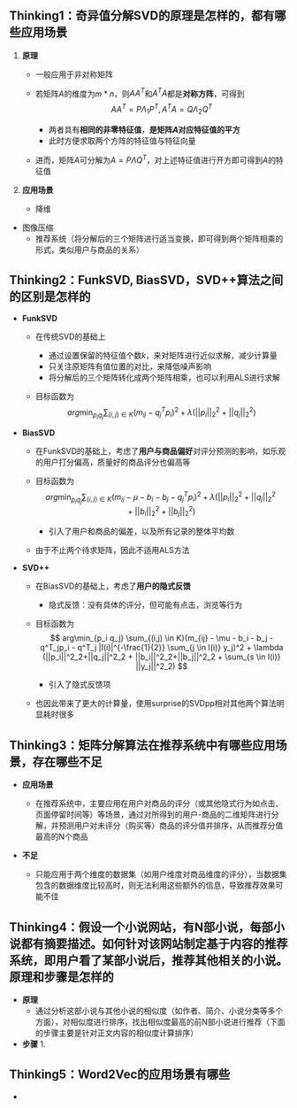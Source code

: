 ## Thinking1：奇异值分解SVD的原理是怎样的，都有哪些应用场景

1. **原理**

   * 一般应用于非对称矩阵
   
   * 若矩阵$A$的维度为$m*n$，则$AA^T$和$A^TA$都是**对称方阵**，可得到
     $$
     AA^T=P \Lambda_1P^T, A^TA = Q \Lambda_2 Q^T
     $$
   
     * 两者具有**相同的非零特征值**，**是矩阵$A$对应特征值的平方**
     * 此时方便求取两个方阵的特征值与特征向量
   
   * 进而，矩阵$A$可分解为$A=P \Lambda Q^T$，对上述特征值进行开方即可得到$A$的特征值
   
2. **应用场景**

   * 降维
* 图像压缩
   * 推荐系统（将分解后的三个矩阵进行适当变换，即可得到两个矩阵相乘的形式，类似用户与商品的关系）
   
   

## Thinking2：FunkSVD, BiasSVD，SVD++算法之间的区别是怎样的

* **FunkSVD**
  
  * 在传统SVD的基础上
    
    * 通过设置保留的特征值个数$k$，来对矩阵进行近似求解，减少计算量
    * 只关注原矩阵有值位置的对比，来降低噪声影响
    * 将分解后的三个矩阵转化成两个矩阵相乘，也可以利用ALS进行求解
    
  * 目标函数为
    $$
    arg\min_{p_i q_j} \sum_{(i,j) \in K}(m_{ij} - q^T_jp_i)^2 + \lambda (||p_i||^2_2+||q_j||^2_2)
    $$
    
  
* **BiasSVD**
  
  * 在FunkSVD的基础上，考虑了**用户与商品偏好**对评分预测的影响，如乐观的用户打分偏高，质量好的商品评分也偏高等
  
  * 目标函数为
    $$
    arg\min_{p_i q_j} \sum_{(i,j) \in K}(m_{ij} - \mu - b_i - b_j - q^T_jp_i)^2 + \lambda (||p_i||^2_2+||q_j||^2_2 + ||b_i||^2_2+||b_j||^2_2)
    $$
  
    * 引入了用户和商品的偏差，以及所有记录的整体平均数
  
  * 由于不止两个待求矩阵，因此不适用ALS方法
  
    
  
* **SVD++**

  * 在BiasSVD的基础上，考虑了**用户的隐式反馈**

    * 隐式反馈：没有具体的评分，但可能有点击，浏览等行为

  * 目标函数为
    $$
    arg\min_{p_i q_j} \sum_{(i,j) \in K}(m_{ij} - \mu - b_i - b_j - q^T_jp_i - q^T_j |I(i)|^{-\frac{1}{2}} \sum_{j \in I(i)} y_j)^2 + \lambda (||p_i||^2_2+||q_j||^2_2 + ||b_i||^2_2+||b_j||^2_2 + \sum_{s \in I(i)} ||y_j||^2_2)
    $$

    * 引入了隐式反馈项

  * 也因此带来了更大的计算量，使用surprise的SVDpp相对其他两个算法明显耗时很多



## Thinking3：矩阵分解算法在推荐系统中有哪些应用场景，存在哪些不足

* **应用场景**

  * 在推荐系统中，主要应用在用户对商品的评分（或其他隐式行为如点击、页面停留时间等）等场景，通过对所得到的用户-商品的二维矩阵进行分解，并预测用户对未评分（购买等）商品的评分值并排序，从而推荐分值最高的N个商品
* **不足**
  
  * 只能应用于两个维度的数据集（如用户维度对商品维度的评分），当数据集包含的数据维度比较高时，则无法利用这些额外的信息，导致推荐效果可能不佳
  
    

## Thinking4：假设一个小说网站，有N部小说，每部小说都有摘要描述。如何针对该网站制定基于内容的推荐系统，即用户看了某部小说后，推荐其他相关的小说。原理和步骤是怎样的

* **原理**
  *  通过分析这部小说与其他小说的相似度（如作者、简介、小说分类等多个方面），对相似度进行排序，找出相似度最高的前N部小说进行推荐（下面的步骤主要是针对正文内容的相似度计算排序）
* **步骤**
  1. 



## Thinking5：Word2Vec的应用场景有哪些

* 

